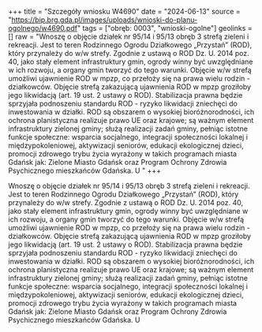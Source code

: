 +++
title = "Szczegóły wniosku W4690"
date = "2024-06-13"
source = "https://bip.brg.gda.pl/images/uploads/wnioski-do-planu-ogolnego/w4690.pdf"
tags = ["obręb: 0003", "wnioski-ogolne"]
geolinks = []
raw = "Wnoszę o objęcie działek nr 95/14 i 95/13 obręb 3 strefą zieleni i rekreacji. Jest to teren  Rodzinnego Ogrodu Działkowego „Przystań” (ROD), który przynależy do w/w strefy. Zgodnie z ustawą o ROD   Dz. U. 2014 poz. 40, jako stały element infrastruktury gmin, ogrody winny być uwzględniane w ich rozwoju,  a organy gmin tworzyć do tego warunki. Objęcie w/w strefą umożliwi ujawnienie ROD w mpzp, co przełoży się  na prawa wielu rodzin - działkowców. Objęcie strefą zakazującą ujawnienia ROD w mpzp groziłoby jego  likwidacją (art. 19 ust. 2 ustawy o ROD). Stabilizacja prawna będzie sprzyjała podnoszeniu standardu ROD - ryzyko likwidacji zniechęci do inwestowania w działki. ROD są obszarem o wysokiej bioróżnorodności, ich ochrona planistyczna realizuje prawo UE oraz krajowe; są ważnym element infrastruktury zielonej gminy; służą realizacji zadań gminy, pełniąc istotne funkcje społeczne: wsparcia socjalnego, integracji społeczności lokalnej  i międzypokoleniowej, aktywizacji seniorów, edukacji ekologicznej dzieci, promocji zdrowego trybu życia  wyrażony w takich programach miasta Gdańsk jak: Zielone Miasto Gdańsk oraz Program Ochrony Zdrowia  Psychicznego mieszkańców Gdańska. U  "
+++

Wnoszę o objęcie działek nr 95/14 i 95/13 obręb 3 strefą zieleni i rekreacji. Jest to teren
 Rodzinnego Ogrodu Działkowego „Przystań” (ROD), który przynależy do w/w strefy. Zgodnie z ustawą o ROD 
 Dz. U. 2014 poz. 40, jako stały element infrastruktury gmin, ogrody winny być uwzględniane w ich rozwoju, 
a organy gmin tworzyć do tego warunki. Objęcie w/w strefą umożliwi ujawnienie ROD w mpzp, co przełoży się 
na prawa wielu rodzin - działkowców. Objęcie strefą zakazującą ujawnienia ROD w mpzp groziłoby jego 
likwidacją (art. 19 ust. 2 ustawy o ROD). Stabilizacja prawna będzie sprzyjała podnoszeniu standardu ROD -
ryzyko likwidacji zniechęci do inwestowania w działki. ROD są obszarem o wysokiej bioróżnorodności, ich
ochrona planistyczna realizuje prawo UE oraz krajowe; są ważnym element infrastruktury zielonej gminy; służą
realizacji zadań gminy, pełniąc istotne funkcje społeczne: wsparcia socjalnego, integracji społeczności lokalnej 
i międzypokoleniowej, aktywizacji seniorów, edukacji ekologicznej dzieci, promocji zdrowego trybu życia 
wyrażony w takich programach miasta Gdańsk jak: Zielone Miasto Gdańsk oraz Program Ochrony Zdrowia 
Psychicznego mieszkańców Gdańska. U 



